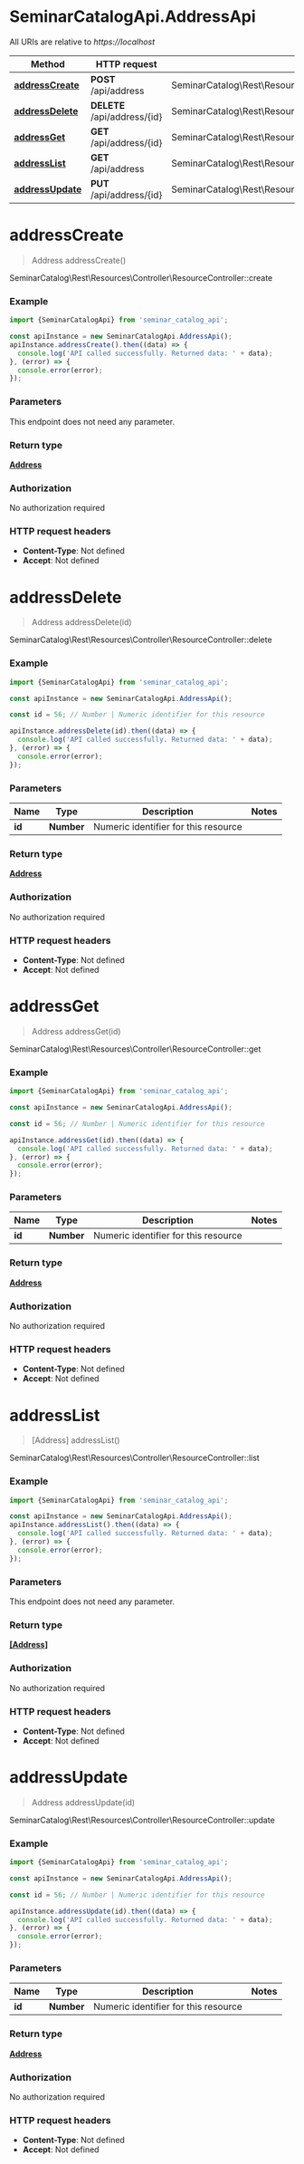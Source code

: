 # SeminarCatalogApi.AddressApi

All URIs are relative to *https://localhost*

Method | HTTP request | Description
------------- | ------------- | -------------
[**addressCreate**](AddressApi.md#addressCreate) | **POST** /api/address | SeminarCatalog\\Rest\\Resources\\Controller\\ResourceController::create
[**addressDelete**](AddressApi.md#addressDelete) | **DELETE** /api/address/{id} | SeminarCatalog\\Rest\\Resources\\Controller\\ResourceController::delete
[**addressGet**](AddressApi.md#addressGet) | **GET** /api/address/{id} | SeminarCatalog\\Rest\\Resources\\Controller\\ResourceController::get
[**addressList**](AddressApi.md#addressList) | **GET** /api/address | SeminarCatalog\\Rest\\Resources\\Controller\\ResourceController::list
[**addressUpdate**](AddressApi.md#addressUpdate) | **PUT** /api/address/{id} | SeminarCatalog\\Rest\\Resources\\Controller\\ResourceController::update


<a name="addressCreate"></a>
# **addressCreate**
> Address addressCreate()

SeminarCatalog\\Rest\\Resources\\Controller\\ResourceController::create

### Example
```javascript
import {SeminarCatalogApi} from 'seminar_catalog_api';

const apiInstance = new SeminarCatalogApi.AddressApi();
apiInstance.addressCreate().then((data) => {
  console.log('API called successfully. Returned data: ' + data);
}, (error) => {
  console.error(error);
});

```

### Parameters
This endpoint does not need any parameter.

### Return type

[**Address**](Address.md)

### Authorization

No authorization required

### HTTP request headers

 - **Content-Type**: Not defined
 - **Accept**: Not defined

<a name="addressDelete"></a>
# **addressDelete**
> Address addressDelete(id)

SeminarCatalog\\Rest\\Resources\\Controller\\ResourceController::delete

### Example
```javascript
import {SeminarCatalogApi} from 'seminar_catalog_api';

const apiInstance = new SeminarCatalogApi.AddressApi();

const id = 56; // Number | Numeric identifier for this resource

apiInstance.addressDelete(id).then((data) => {
  console.log('API called successfully. Returned data: ' + data);
}, (error) => {
  console.error(error);
});

```

### Parameters

Name | Type | Description  | Notes
------------- | ------------- | ------------- | -------------
 **id** | **Number**| Numeric identifier for this resource | 

### Return type

[**Address**](Address.md)

### Authorization

No authorization required

### HTTP request headers

 - **Content-Type**: Not defined
 - **Accept**: Not defined

<a name="addressGet"></a>
# **addressGet**
> Address addressGet(id)

SeminarCatalog\\Rest\\Resources\\Controller\\ResourceController::get

### Example
```javascript
import {SeminarCatalogApi} from 'seminar_catalog_api';

const apiInstance = new SeminarCatalogApi.AddressApi();

const id = 56; // Number | Numeric identifier for this resource

apiInstance.addressGet(id).then((data) => {
  console.log('API called successfully. Returned data: ' + data);
}, (error) => {
  console.error(error);
});

```

### Parameters

Name | Type | Description  | Notes
------------- | ------------- | ------------- | -------------
 **id** | **Number**| Numeric identifier for this resource | 

### Return type

[**Address**](Address.md)

### Authorization

No authorization required

### HTTP request headers

 - **Content-Type**: Not defined
 - **Accept**: Not defined

<a name="addressList"></a>
# **addressList**
> [Address] addressList()

SeminarCatalog\\Rest\\Resources\\Controller\\ResourceController::list

### Example
```javascript
import {SeminarCatalogApi} from 'seminar_catalog_api';

const apiInstance = new SeminarCatalogApi.AddressApi();
apiInstance.addressList().then((data) => {
  console.log('API called successfully. Returned data: ' + data);
}, (error) => {
  console.error(error);
});

```

### Parameters
This endpoint does not need any parameter.

### Return type

[**[Address]**](Address.md)

### Authorization

No authorization required

### HTTP request headers

 - **Content-Type**: Not defined
 - **Accept**: Not defined

<a name="addressUpdate"></a>
# **addressUpdate**
> Address addressUpdate(id)

SeminarCatalog\\Rest\\Resources\\Controller\\ResourceController::update

### Example
```javascript
import {SeminarCatalogApi} from 'seminar_catalog_api';

const apiInstance = new SeminarCatalogApi.AddressApi();

const id = 56; // Number | Numeric identifier for this resource

apiInstance.addressUpdate(id).then((data) => {
  console.log('API called successfully. Returned data: ' + data);
}, (error) => {
  console.error(error);
});

```

### Parameters

Name | Type | Description  | Notes
------------- | ------------- | ------------- | -------------
 **id** | **Number**| Numeric identifier for this resource | 

### Return type

[**Address**](Address.md)

### Authorization

No authorization required

### HTTP request headers

 - **Content-Type**: Not defined
 - **Accept**: Not defined

